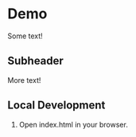 # Demo

Some text!

## Subheader

More text!

## Local Development

1. Open index.html in your browser.